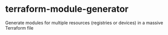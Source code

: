 # terraform-module-generator
Generate modules for multiple resources (registries or devices) in a massive Terraform file
